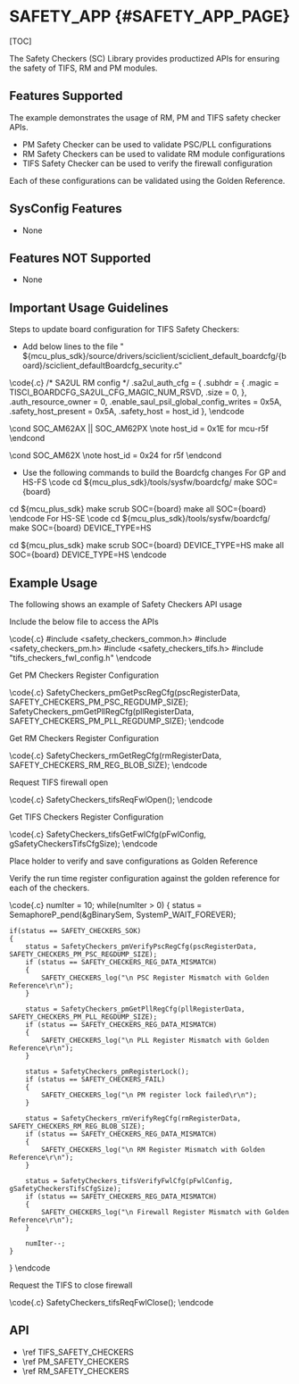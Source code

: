 # SAFETY_APP {#SAFETY_APP_PAGE}

[TOC]

The Safety Checkers (SC) Library provides productized APIs for ensuring the safety of TIFS, RM and PM modules.

## Features Supported

The example demonstrates the usage of RM, PM and TIFS safety checker APIs.

* PM Safety Checker can be used to validate PSC/PLL configurations
* RM Safety Checkers can be used to validate RM module configurations
* TIFS Safety Checker can be used to verify the firewall configuration

Each of these configurations can be validated using the Golden Reference.

## SysConfig Features

- None

## Features NOT Supported

- None

## Important Usage Guidelines

Steps to update board configuration for TIFS Safety Checkers:
* Add below lines to the file " ${mcu_plus_sdk}/source/drivers/sciclient/sciclient_default_boardcfg/{board}/sciclient_defaultBoardcfg_security.c"

\code{.c}
/* SA2UL RM config */
    .sa2ul_auth_cfg = {
        .subhdr = {
            .magic = TISCI_BOARDCFG_SA2UL_CFG_MAGIC_NUM_RSVD,
            .size = 0,
        },
        .auth_resource_owner = 0,
        .enable_saul_psil_global_config_writes = 0x5A,
        .safety_host_present = 0x5A,
        .safety_host = host_id
    },
\endcode

\cond SOC_AM62AX || SOC_AM62PX
\note host_id = 0x1E for mcu-r5f
\endcond

\cond SOC_AM62X
\note host_id = 0x24 for r5f
\endcond

* Use the following commands to build the Boardcfg changes
For GP and HS-FS
\code
cd ${mcu_plus_sdk}/tools/sysfw/boardcfg/
make SOC={board}

cd ${mcu_plus_sdk}
make scrub SOC={board}
make all SOC={board}
\endcode
For HS-SE
\code
cd ${mcu_plus_sdk}/tools/sysfw/boardcfg/
make SOC={board} DEVICE_TYPE=HS

cd ${mcu_plus_sdk}
make scrub SOC={board} DEVICE_TYPE=HS
make all SOC={board} DEVICE_TYPE=HS
\endcode

## Example Usage

The following shows an example of Safety Checkers API usage

Include the below file to access the APIs

\code{.c}
#include <safety_checkers_common.h>
#include <safety_checkers_pm.h>
#include <safety_checkers_tifs.h>
#include "tifs_checkers_fwl_config.h"
\endcode

Get PM Checkers Register Configuration

\code{.c}
SafetyCheckers_pmGetPscRegCfg(pscRegisterData, SAFETY_CHECKERS_PM_PSC_REGDUMP_SIZE);
SafetyCheckers_pmGetPllRegCfg(pllRegisterData, SAFETY_CHECKERS_PM_PLL_REGDUMP_SIZE);
\endcode

Get RM Checkers Register Configuration

\code{.c}
SafetyCheckers_rmGetRegCfg(rmRegisterData, SAFETY_CHECKERS_RM_REG_BLOB_SIZE);
\endcode

Request TIFS firewall open

\code{.c}
SafetyCheckers_tifsReqFwlOpen();
\endcode

Get TIFS Checkers Register Configuration

\code{.c}
SafetyCheckers_tifsGetFwlCfg(pFwlConfig, gSafetyCheckersTifsCfgSize);
\endcode

Place holder to verify and save configurations as Golden Reference

Verify the run time register configuration against the golden reference for
each of the checkers.

\code{.c}
numIter = 10;
while(numIter > 0)
{
    status = SemaphoreP_pend(&gBinarySem, SystemP_WAIT_FOREVER);

    if(status == SAFETY_CHECKERS_SOK)
    {
        status = SafetyCheckers_pmVerifyPscRegCfg(pscRegisterData, SAFETY_CHECKERS_PM_PSC_REGDUMP_SIZE);
        if (status == SAFETY_CHECKERS_REG_DATA_MISMATCH)
        {
            SAFETY_CHECKERS_log("\n PSC Register Mismatch with Golden Reference\r\n");
        }

        status = SafetyCheckers_pmGetPllRegCfg(pllRegisterData, SAFETY_CHECKERS_PM_PLL_REGDUMP_SIZE);
        if (status == SAFETY_CHECKERS_REG_DATA_MISMATCH)
        {
            SAFETY_CHECKERS_log("\n PLL Register Mismatch with Golden Reference\r\n");
        }

        status = SafetyCheckers_pmRegisterLock();
        if (status == SAFETY_CHECKERS_FAIL)
        {
            SAFETY_CHECKERS_log("\n PM register lock failed\r\n");
        }

        status = SafetyCheckers_rmVerifyRegCfg(rmRegisterData, SAFETY_CHECKERS_RM_REG_BLOB_SIZE);
        if (status == SAFETY_CHECKERS_REG_DATA_MISMATCH)
        {
            SAFETY_CHECKERS_log("\n RM Register Mismatch with Golden Reference\r\n");
        }

        status = SafetyCheckers_tifsVerifyFwlCfg(pFwlConfig, gSafetyCheckersTifsCfgSize);
        if (status == SAFETY_CHECKERS_REG_DATA_MISMATCH)
        {
            SAFETY_CHECKERS_log("\n Firewall Register Mismatch with Golden Reference\r\n");
        }

        numIter--;
    }
}
\endcode

Request the TIFS to close firewall

\code{.c}
SafetyCheckers_tifsReqFwlClose();
\endcode

## API

* \ref TIFS_SAFETY_CHECKERS
* \ref PM_SAFETY_CHECKERS
* \ref RM_SAFETY_CHECKERS
